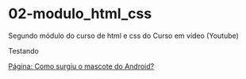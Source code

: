# 02-modulo_html_css

Segundo módulo do curso de html e css do Curso em vídeo (Youtube)

Testando

<a href="https://joaovithormpv.github.io/02-modulo_html_css/03.1-desafio_site/index.html">
Página: Como surgiu o mascote do Android?</a>

<a href="https://joaovithormpv.github.io/02-modulo_html_css/03-desafio_site/index.html"></a>
